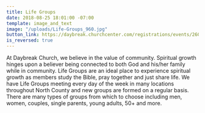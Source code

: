 ```yaml
---
title: Life Groups
date: 2018-08-25 18:01:00 -07:00
template: image_and_text
image: "/uploads/Life-Groups_960.jpg"
button_link: https://daybreak.churchcenter.com/registrations/events/260080
is_reversed: true
---
```


At Daybreak Church, we believe in the value of community. Spiritual growth hinges upon a believer being connected to both God and his/her family while in community. Life Groups are an ideal place to experience spiritual growth as members study the Bible, pray together and just share life. We have Life Groups meeting every day of the week in many locations throughout North County and new groups are formed on a regular basis. There are many types of groups from which to choose including men, women, couples, single parents, young adults, 50\+ and more.
